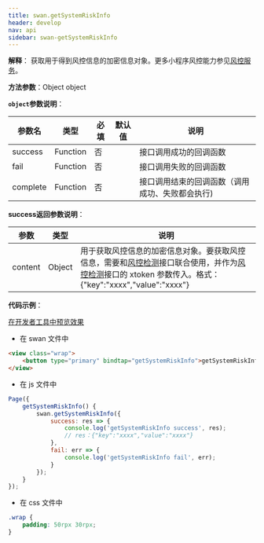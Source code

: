 ```yaml
---
title: swan.getSystemRiskInfo
header: develop
nav: api
sidebar: swan-getSystemRiskInfo
---
```


 

**解释**： 获取用于得到风控信息的加密信息对象。更多小程序风控能力参见[风控服务](https://smartprogram.baidu.com/docs/develop/serverapi/open_risk_power/)。

**方法参数**：Object object

**`object`参数说明**：

|参数名|类型|必填|默认值|说明|
|----|----|----|----|----|
|success|Function|否| |接口调用成功的回调函数|
|fail|Function|否| |接口调用失败的回调函数|
|complete|Function|否| |接口调用结束的回调函数（调用成功、失败都会执行)|

**success返回参数说明**：

|参数|类型|说明|
|----|----|----|
|content|Object|用于获取风控信息的加密信息对象。要获取风控信息，需要和[风控检测](/develop/serverapi/open_risk_power/#detectrisk/)接口联合使用，并作为[风控检测](/develop/serverapi/open_risk_power/#detectrisk/)接口的 xtoken 参数传入。格式：{"key":"xxxx","value":"xxxx"}|

**代码示例**：

<a href="swanide://fragment/e8f8b341e79ae777f0e8c9fcd46395321561118230856" title="在开发者工具中预览效果" target="_self">在开发者工具中预览效果</a>

* 在 swan 文件中

```html
<view class="wrap">
    <button type="primary" bindtap="getSystemRiskInfo">getSystemRiskInfo</button>
</view>
```

* 在 js 文件中

```js
Page({
    getSystemRiskInfo() {
        swan.getSystemRiskInfo({
            success: res => {
                console.log('getSystemRiskInfo success', res);
                // res：{"key":"xxxx","value":"xxxx"}
            },
            fail: err => {
                console.log('getSystemRiskInfo fail', err);
            }
        });
    }
});
```
* 在 css 文件中

```css
.wrap {
    padding: 50rpx 30rpx;
}
```